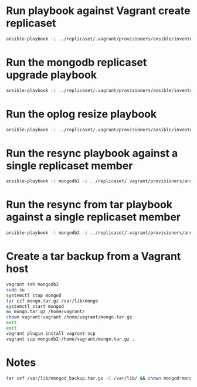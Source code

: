 
# Run playbook against Vagrant create replicaset

```bash
ansible-playbook -i ../replicaset/.vagrant/provisioners/ansible/inventory/vagrant_ansible_inventory --ask-vault-pass --become rolling_os_update.yml
```

# Run the mongodb replicaset upgrade playbook

```bash
ansible-playbook -i ../replicaset/.vagrant/provisioners/ansible/inventory/vagrant_ansible_inventory --ask-vault-pass --become mongodb_replicaset_upgrade.yml
```

# Run the oplog resize playbook

```bash
ansible-playbook -i ../replicaset/.vagrant/provisioners/ansible/inventory/vagrant_ansible_inventory --ask-vault-pass --become resize_oplog.yml
```

# Run the resync playbook against a single replicaset member

```bash
ansible-playbook -l mongodb2 -i ../replicaset/.vagrant/provisioners/ansible/inventory/vagrant_ansible_inventory --ask-vault-pass --become resync_member.yml
```

# Run the resync from tar playbook against a single replicaset member

```bash
ansible-playbook -l mongodb2 -i ../replicaset/.vagrant/provisioners/ansible/inventory/vagrant_ansible_inventory --ask-vault-pass --become resync_member_from_tar.yml
```

# Create a tar backup from a Vagrant host

```bash
vagrant ssh mongodb2
sudo su -
systemctl stop mongod
tar czf mongo.tar.gz /var/lib/mongo
systemctl start mongod
mv mongo.tar.gz /home/vagrant/
chown vagrant:vagrant /home/vagrant/mongo.tar.gz
exit
exit
vagrant plugin install vagrant-scp
vagrant scp mongodb2:/home/vagrant/mongo.tar.gz .
```

# Notes

```bash
tar xvf /var/lib/mongod_backup.tar.gz -C /var/lib/ && chown mongod:mongod /var/lib/mongo && restorecon -R -v /var/lib/mongo && systemctl start mongod
```
